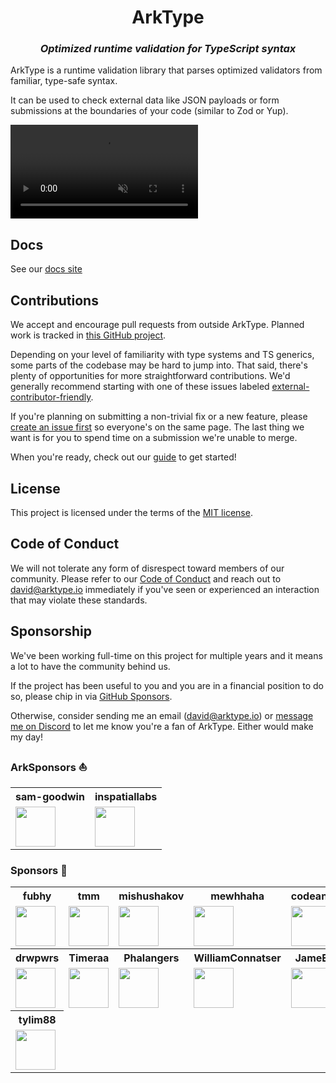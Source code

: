 <h1 align="center">ArkType</h1>
<h3 align="center"><i>Optimized runtime validation for TypeScript syntax</i></h1>

ArkType is a runtime validation library that parses optimized validators from familiar, type-safe syntax.

It can be used to check external data like JSON payloads or form submissions at the boundaries of your code (similar to Zod or Yup).

<video
autoPlay
loop
controls
playsInline
muted
disablePictureInPicture
src="https://github.com/user-attachments/assets/69fdded6-50a9-402d-a28c-afa58db63c90"
/>

## Docs

See our [docs site](https://arktype.io)

## Contributions

We accept and encourage pull requests from outside ArkType. Planned work is tracked in [this GitHub project](https://github.com/orgs/arktypeio/projects/4).

Depending on your level of familiarity with type systems and TS generics, some parts of the codebase may be hard to jump into. That said, there's plenty of opportunities for more straightforward contributions. We'd generally recommend starting with one of these issues labeled [external-contributor-friendly](https://github.com/orgs/arktypeio/projects/4/?filterQuery=label%3A%22external-contributor-friendly%22).

If you're planning on submitting a non-trivial fix or a new feature, please [create an issue first](https://github.com/arktypeio/arktype/issues/new) so everyone's on the same page. The last thing we want is for you to spend time on a submission we're unable to merge.

When you're ready, check out our [guide](./.github/CONTRIBUTING.md) to get started!

## License

This project is licensed under the terms of the
[MIT license](./LICENSE).

## Code of Conduct

We will not tolerate any form of disrespect toward members of our community. Please refer to our [Code of Conduct](./.github/CODE_OF_CONDUCT.md) and reach out to david@arktype.io immediately if you've seen or experienced an interaction that may violate these standards.

## Sponsorship

We've been working full-time on this project for multiple years and it means a lot to have the community behind us.

If the project has been useful to you and you are in a financial position to do so, please chip in via [GitHub Sponsors](https://github.com/sponsors/arktypeio).

Otherwise, consider sending me an email (david@arktype.io) or [message me on Discord](https://arktype.io/discord) to let me know you're a fan of ArkType. Either would make my day!

### ArkSponsors ⛵

<table>
	<tr>
		<th>sam-goodwin</th>
		<th>inspatiallabs</th>
	</tr>
	<tr>
		<td>
			<a href="https://github.com/sam-goodwin"
				><img
					height="64px"
					src="https://avatars.githubusercontent.com/u/38672686"
			/></a>
		</td>
		<td>
			<a href="https://github.com/inspatiallabs"
				><img
					height="64px"
					src="https://avatars.githubusercontent.com/u/175949394"
			/></a>
		</td>
	</tr>
</table>

### Sponsors 🥰

<table>
	<tr>
		<th>fubhy</th>
		<th>tmm</th>
		<th>mishushakov</th>
		<th>mewhhaha</th>
		<th>codeandcats</th>
	</tr>
	<tr>
		<td>
			<a href="https://github.com/fubhy"
				><img
					height="64px"
					src="https://avatars.githubusercontent.com/u/1172528"
			/></a>
		</td>
		<td>
			<a href="https://github.com/tmm"
				><img
					height="64px"
					src="https://avatars.githubusercontent.com/u/6759464"
			/></a>
		</td>
		<td>
			<a href="https://github.com/mishushakov"
				><img height="64px" src="https://avatars.githubusercontent.com/u/10400064"
			/></a>
		</td>
		<td>
			<a href="https://github.com/mewhhaha"
				><img
					height="64px"
					src="https://avatars.githubusercontent.com/u/3399205"
			/></a>
		</td>
		<td>
			<a href="https://github.com/codeandcats"
				><img
					height="64px"
					src="https://avatars.githubusercontent.com/u/6035934"
			/></a>
		</td>
	</tr>
	<tr>
		<th>drwpwrs</th>
		<th>Timeraa</th>
		<th>Phalangers</th>
		<th>WilliamConnatser</th>
		<th>JameEnder</th>
	</tr>
	<tr>
		<td>
			<a href="https://github.com/drwpwrs"
				><img
					height="64px"
					src="https://avatars.githubusercontent.com/u/49917220"
			/></a>
		</td>
		<td>
			<a href="https://github.com/Timeraa"
				><img
					height="64px"
					src="https://avatars.githubusercontent.com/u/29104008"
			/></a>
		</td>
		<td>
			<a href="https://github.com/Phalangers"
				><img
					height="64px"
					src="https://avatars.githubusercontent.com/u/13227796"
			/></a>
		</td>
		<td>
			<a href="https://github.com/WilliamConnatser"
				><img
					height="64px"
					src="https://avatars.githubusercontent.com/u/43946230"
			/></a>
		</td>
		<td>
			<a href="https://github.com/JameEnder"
				><img
					height="64px"
					src="https://avatars.githubusercontent.com/u/47925045"
			/></a>
		</td>
	</tr>
	<tr>
		<th>tylim88</th>
	</tr>
	<tr>
		<td>
			<a href="https://github.com/tylim88"
				><img
					height="64px"
					src="https://avatars.githubusercontent.com/u/5227509"
			/></a>
		</td>
	</tr>
</table>
